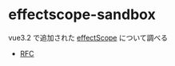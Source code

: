 # effectscope-sandbox

vue3.2 で追加された [effectScope](https://v3.vuejs.org/api/effect-scope.html) について調べる

- [RFC](https://github.com/vuejs/rfcs/blob/master/active-rfcs/0041-reactivity-effect-scope.md)

